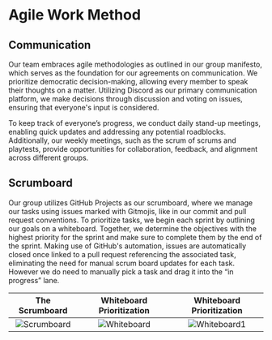 # Agile Work Method

## Communication
Our team embraces agile methodologies as outlined in our group manifesto, which serves as the foundation for our agreements on communication. We prioritize democratic decision-making, allowing every member to speak their thoughts on a matter. Utilizing Discord as our primary communication platform, we make decisions through discussion and voting on issues, ensuring that everyone's input is considered.

To keep track of everyone’s progress, we conduct daily stand-up meetings, enabling quick updates and addressing any potential roadblocks. Additionally, our weekly meetings, such as the scrum of scrums and playtests, provide opportunities for collaboration, feedback, and alignment across different groups.

## Scrumboard
Our group utilizes GitHub Projects as our scrumboard, where we manage our tasks using issues marked with Gitmojis, like in our commit and pull request conventions. To prioritize tasks, we begin each sprint by outlining our goals on a whiteboard. Together, we determine the objectives with the highest priority for the sprint and make sure to complete them by the end of the sprint. Making use of GitHub's automation, issues are automatically closed once linked to a pull request referencing the associated task, eliminating the need for manual scrum board updates for each task. However we do need to manually pick a task and drag it into the “in progress” lane.

|The Scrumboard|Whiteboard Prioritization|Whiteboard Prioritization|
|:------------:|:-----------------------:|:-----------------------:|
|![Scrumboard](https://github.com/Timsel1/S6-Portfolio/assets/90602424/8633b1ff-886d-45e6-9620-df17988f1ea4)|![Whiteboard](https://github.com/Timsel1/S6-Portfolio/assets/90602424/17b7db35-bcf9-48e4-9346-89ad0d1e44b6)|![Whiteboard1](https://github.com/Timsel1/S6-Portfolio/assets/90602424/91ba2428-e0d2-4019-937a-ad3a4314ea47)|
